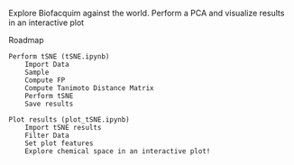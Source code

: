 Explore Biofacquim against the world.
Perform a PCA and visualize results in an interactive plot

Roadmap     

	Perform tSNE (tSNE.ipynb)
        Import Data
        Sample
        Compute FP
        Compute Tanimoto Distance Matrix
        Perform tSNE
        Save results
        
	Plot results (plot_tSNE.ipynb)
        Import tSNE results
        Filter Data
        Set plot features
        Explore chemical space in an interactive plot!
